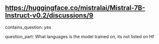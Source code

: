 ## https://huggingface.co/mistralai/Mistral-7B-Instruct-v0.2/discussions/9

contains_question: yes

question_part: What languages is the model trained on, its not listed on Hf